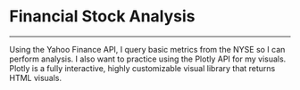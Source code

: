 # Financial Stock Analysis
---
Using the Yahoo Finance API, I query basic metrics from the NYSE so I can perform analysis. I also want to practice using the Plotly API for my visuals. Plotly is a fully interactive, highly customizable visual library that returns HTML visuals.
